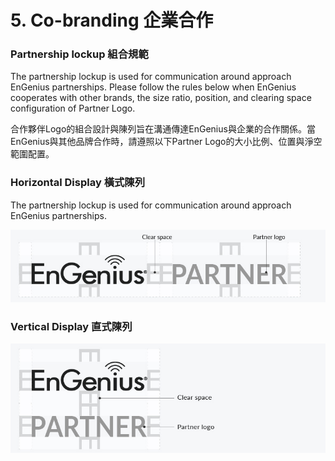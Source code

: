 # 5. Co-branding 企業合作

### Partnership lockup 組合規範

The partnership lockup is used for communication around approach EnGenius partnerships. Please follow the rules below when EnGenius cooperates with other brands, the size ratio, position, and clearing space configuration of Partner Logo.

合作夥伴Logo的組合設計與陳列旨在溝通傳達EnGenius與企業的合作關係。當EnGenius與其他品牌合作時，請遵照以下Partner Logo的大小比例、位置與淨空範圍配置。  


### Horizontal Display 橫式陳列

The partnership lockup is used for communication around approach EnGenius partnerships.

![](../.gitbook/assets/gong-zuo-qu-yu-1-fu-ben-16100.jpg)

### 

### Vertical Display  直式陳列

![](../.gitbook/assets/gong-zuo-qu-yu-1-fu-ben-17100.jpg)





